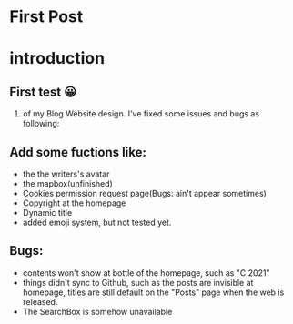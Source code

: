 # First Post


# introduction
## First test :grinning:

1) of my Blog Website design. I've fixed some issues and bugs as following:
## Add some fuctions like:
 - the the writers's avatar
 - the mapbox(unfinished)
 - Cookies permission request page(Bugs: ain't appear sometimes)
 - Copyright at the homepage
 - Dynamic title
 - added emoji system, but not tested yet.
## Bugs:
 - contents won't show at bottle of the homepage, such as "C 2021"
 - things didn't sync to Github, such as the posts are invisible at homepage, titles are still default on the "Posts" page when the web is released.
 - The SearchBox is somehow unavailable
 

